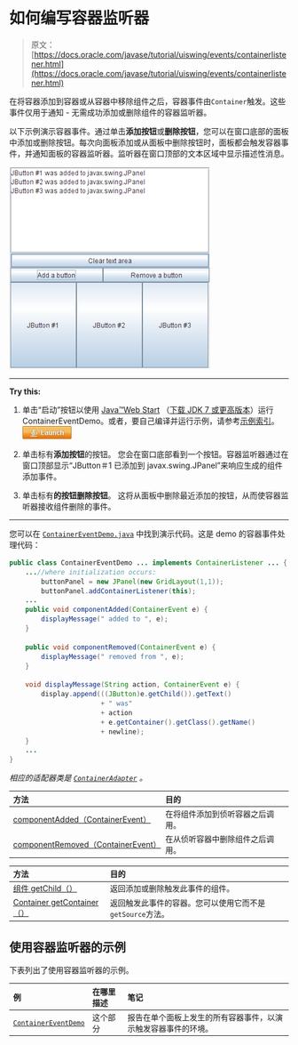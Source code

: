 # 如何编写容器监听器

> 原文： [https://docs.oracle.com/javase/tutorial/uiswing/events/containerlistener.html](https://docs.oracle.com/javase/tutorial/uiswing/events/containerlistener.html)

在将容器添加到容器或从容器中移除组件之后，容器事件由`Container`触发。这些事件仅用于通知 - 无需成功添加或删除组件的容器监听器。

以下示例演示容器事件。通过单击**添加按钮**或**删除按钮**，您可以在窗口底部的面板中添加或删除按钮。每次向面板添加或从面板中删除按钮时，面板都会触发容器事件，并通知面板的容器监听器。监听器在窗口顶部的文本区域中显示描述性消息。

![A screenshot which demonstrates container events](img/ab06b700001abdc0c7adb8b73c51d2e0.jpg)

* * *

**Try this:** 

1.  单击“启动”按钮以使用 [Java™Web Start](http://www.oracle.com/technetwork/java/javase/javawebstart/index.html) （[下载 JDK 7 或更高版本](http://www.oracle.com/technetwork/java/javase/downloads/index.html)）运行 ContainerEventDemo。或者，要自己编译并运行示例，请参考[示例索引](../examples/events/index.html#ContainerEventDemo)。 [![Launches the ContainerEventDemo example](img/4707a69a17729d71c56b2bdbbb4cc61c.jpg)](https://docs.oracle.com/javase/tutorialJWS/samples/uiswing/ContainerEventDemoProject/ContainerEventDemo.jnlp) 

2.  单击标有**添加按钮**的按钮。
    您会在窗口底部看到一个按钮。容器监听器通过在窗口顶部显示“JButton＃1 已添加到 javax.swing.JPanel”来响应生成的组件添加事件。
3.  单击标有**的按钮删除按钮**。
    这将从面板中删除最近添加的按钮，从而使容器监听器接收组件删除的事件。

* * *

您可以在 [`ContainerEventDemo.java`](../examples/events/ContainerEventDemoProject/src/events/ContainerEventDemo.java) 中找到演示代码。这是 demo 的容器事件处理代码：

```java
public class ContainerEventDemo ... implements ContainerListener ... {
    ...//where initialization occurs:
        buttonPanel = new JPanel(new GridLayout(1,1));
        buttonPanel.addContainerListener(this);
    ...
    public void componentAdded(ContainerEvent e) {
        displayMessage(" added to ", e);
    }

    public void componentRemoved(ContainerEvent e) {
        displayMessage(" removed from ", e);
    }

    void displayMessage(String action, ContainerEvent e) {
        display.append(((JButton)e.getChild()).getText()
                       + " was"
                       + action
                       + e.getContainer().getClass().getName()
                       + newline);
    }
    ...
}

```

*相应的适配器类是 [`ContainerAdapter`](https://docs.oracle.com/javase/8/docs/api/java/awt/event/ContainerAdapter.html) 。*

| 方法 | 目的 |
| :-- | :-- |
| [componentAdded（ContainerEvent）](https://docs.oracle.com/javase/8/docs/api/java/awt/event/ContainerListener.html#componentAdded-java.awt.event.ContainerEvent-) | 在将组件添加到侦听容器之后调用。 |
| [componentRemoved（ContainerEvent）](https://docs.oracle.com/javase/8/docs/api/java/awt/event/ContainerListener.html#componentRemoved-java.awt.event.ContainerEvent-) | 在从侦听容器中删除组件之后调用。 |

| 方法 | 目的 |
| :-- | :-- |
| [组件 getChild（）](https://docs.oracle.com/javase/8/docs/api/java/awt/event/ContainerEvent.html#getChild--) | 返回添加或删除触发此事件的组件。 |
| [Container getContainer（）](https://docs.oracle.com/javase/8/docs/api/java/awt/event/ContainerEvent.html#getContainer--) | 返回触发此事件的容器。您可以使用它而不是`getSource`方法。 |

## 使用容器监听器的示例

下表列出了使用容器监听器的示例。

| 例 | 在哪里描述 | 笔记 |
| :-- | :-- | :-- |
| [`ContainerEventDemo`](../examples/events/index.html#ContainerEventDemo) | 这个部分 | 报告在单个面板上发生的所有容器事件，以演示触发容器事件的环境。 |